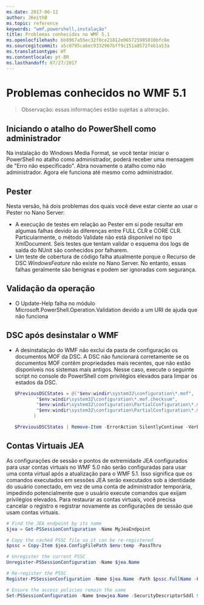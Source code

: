 ```yaml
---
ms.date: 2017-06-12
author: JKeithB
ms.topic: reference
keywords: "wmf,powershell,instalação"
title: Problemas conhecidos no WMF 5.1
ms.openlocfilehash: bb8967a55ec32f0ce21812e065725985010bfc8e
ms.sourcegitcommit: a5c0795ca6ec9332967bff9c151a8572feb1a53a
ms.translationtype: HT
ms.contentlocale: pt-BR
ms.lasthandoff: 07/27/2017
---
```

# <a name="known-issues-in-wmf-51"></a>Problemas conhecidos no WMF 5.1 #

> Observação: essas informações estão sujeitas a alteração.

## <a name="starting-powershell-shortcut-as-administrator"></a>Iniciando o atalho do PowerShell como administrador
Na instalação do Windows Media Format, se você tentar iniciar o PowerShell no atalho como administrador, poderá receber uma mensagem de "Erro não especificado".
Abra novamente o atalho como não administrador. Agora ele funciona até mesmo como administrador.

## <a name="pester"></a>Pester
Nesta versão, há dois problemas dos quais você deve estar ciente ao usar o Pester no Nano Server:

* A execução de testes em relação ao Pester em si pode resultar em algumas falhas devido às diferenças entre FULL CLR e CORE CLR. Particularmente, o método Validate não está disponível no tipo XmlDocument. Seis testes que tentam validar o esquema dos logs de saída do NUnit são conhecidos por falharem. 
* Um teste de cobertura de código falha atualmente porque o Recurso de DSC *WindowsFeature* não existe no Nano Server. No entanto, essas falhas geralmente são benignas e podem ser ignoradas com segurança.

## <a name="operation-validation"></a>Validação da operação 

* O Update-Help falha no módulo Microsoft.PowerShell.Operation.Validation devido a um URI de ajuda que não funciona

## <a name="dsc-after-uninstall-wmf"></a>DSC após desinstalar o WMF 
* A desinstalação do WMF não exclui da pasta de configuração os documentos MOF da DSC. A DSC não funcionará corretamente se os documentos MOF contêm propriedades mais recentes, que não estão disponíveis nos sistemas mais antigos. Nesse caso, execute o seguinte script no console do PowerShell com privilégios elevados para limpar os estados da DSC.
 ```powershell
    $PreviousDSCStates = @("$env:windir\system32\configuration\*.mof",
            "$env:windir\system32\configuration\*.mof.checksum",
            "$env:windir\system32\configuration\PartialConfiguration\*.mof",
            "$env:windir\system32\configuration\PartialConfiguration\*.mof.checksum"
           )

    $PreviousDSCStates | Remove-Item -ErrorAction SilentlyContinue -Verbose
 ```  

## <a name="jea-virtual-accounts"></a>Contas Virtuais JEA
As configurações de sessão e pontos de extremidade JEA configurados para usar contas virtuais no WMF 5.0 não serão configuradas para usar uma conta virtual após a atualização para o WMF 5.1.
Isso significa que os comandos executados em sessões JEA serão executados sob a identidade do usuário conectado, em vez de uma conta de administrador temporária, impedindo potencialmente que o usuário execute comandos que exijam privilégios elevados.
Para restaurar as contas virtuais, você precisa cancelar o registro e registrar novamente as configurações de sessão que usam contas virtuais.

```powershell
# Find the JEA endpoint by its name
$jea = Get-PSSessionConfiguration -Name MyJeaEndpoint

# Copy the cached PSSC file so it can be re-registered
$pssc = Copy-Item $jea.ConfigFilePath $env:temp -PassThru

# Unregister the current PSSC
Unregister-PSSessionConfiguration -Name $jea.Name

# Re-register the PSSC
Register-PSSessionConfiguration -Name $jea.Name -Path $pssc.FullName -Force

# Ensure the access policies remain the same
Set-PSSessionConfiguration -Name $newjea.Name -SecurityDescriptorSddl $jea.SecurityDescriptorSddl
```

